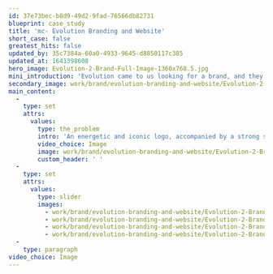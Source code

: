 ```yaml
---
id: 37e73bec-b8d9-49d2-9fad-76566db82731
blueprint: case_study
title: 'mc- Evolution Branding and Website'
short_case: false
greatest_hits: false
updated_by: 35c7384a-60a0-4933-9645-d8850117c385
updated_at: 1641398608
hero_image: Evolution-2-Brand-Full-Image-1360x768.5.jpg
mini_introduction: 'Evolution came to us looking for a brand, and they came with an open mind and a vision, allowing us to truly understand what they wanted to achieve – one of the most important factors behind shaping brand perception.'
secondary_image: work/brand/evolution-branding-and-website/Evolution-2-Brand-Secondary-Image-896x597.jpg
main_content:
  -
    type: set
    attrs:
      values:
        type: the_problem
        intro: 'An energetic and iconic logo, accompanied by a strong suite of material and a dynamic and professional online presence has helped grow Evolution from a small start-up into a leading brand in only a short space of time – testament to a company with the confidence to build their business with a creative-led strategy. '
        video_choice: Image
        image: work/brand/evolution-branding-and-website/Evolution-2-Brand-Large-927x522-2.jpg
        custom_header: ' '
  -
    type: set
    attrs:
      values:
        type: slider
        images:
          - work/brand/evolution-branding-and-website/Evolution-2-Brand-Small-740x416.25-1.jpg
          - work/brand/evolution-branding-and-website/Evolution-2-Brand-Small-740x416.25-2.jpg
          - work/brand/evolution-branding-and-website/Evolution-2-Brand-Small-740x416.25-3.jpg
          - work/brand/evolution-branding-and-website/Evolution-2-Brand-Small-740x416.25-4.jpg
  -
    type: paragraph
video_choice: Image
---
```

